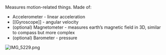 Measures motion-related things. Made of:

* Accelerometer - linear acceleration
* \[\[Gyroscope]] - angular velocity
* (optional) Magnetometer - measures earth’s magnetic field in 3D, similar to compass but more complex
* (optional) Barometer - pressure

![IMG\_5229.png](img_5229.png)
